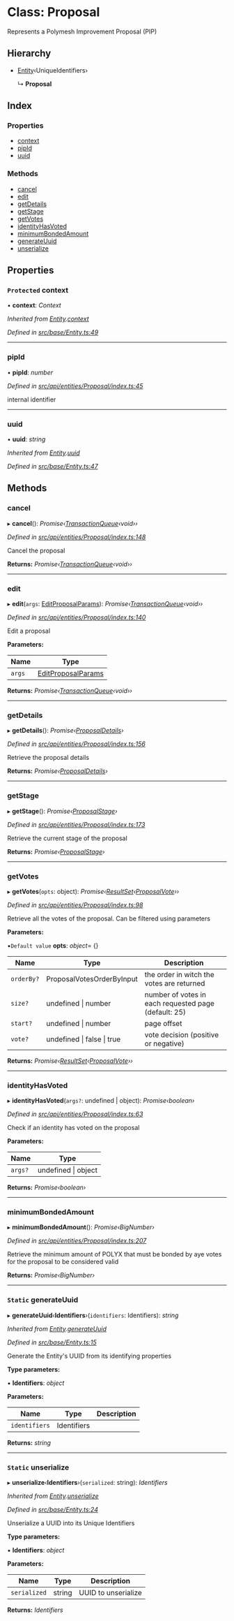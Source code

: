 # Class: Proposal

Represents a Polymesh Improvement Proposal (PIP)

## Hierarchy

* [Entity](entity.md)‹UniqueIdentifiers›

  ↳ **Proposal**

## Index

### Properties

* [context](proposal.md#protected-context)
* [pipId](proposal.md#pipid)
* [uuid](proposal.md#uuid)

### Methods

* [cancel](proposal.md#cancel)
* [edit](proposal.md#edit)
* [getDetails](proposal.md#getdetails)
* [getStage](proposal.md#getstage)
* [getVotes](proposal.md#getvotes)
* [identityHasVoted](proposal.md#identityhasvoted)
* [minimumBondedAmount](proposal.md#minimumbondedamount)
* [generateUuid](proposal.md#static-generateuuid)
* [unserialize](proposal.md#static-unserialize)

## Properties

### `Protected` context

• **context**: *Context*

*Inherited from [Entity](entity.md).[context](entity.md#protected-context)*

*Defined in [src/base/Entity.ts:49](https://github.com/PolymathNetwork/polymesh-sdk/blob/14db4c2/src/base/Entity.ts#L49)*

___

###  pipId

• **pipId**: *number*

*Defined in [src/api/entities/Proposal/index.ts:45](https://github.com/PolymathNetwork/polymesh-sdk/blob/14db4c2/src/api/entities/Proposal/index.ts#L45)*

internal identifier

___

###  uuid

• **uuid**: *string*

*Inherited from [Entity](entity.md).[uuid](entity.md#uuid)*

*Defined in [src/base/Entity.ts:47](https://github.com/PolymathNetwork/polymesh-sdk/blob/14db4c2/src/base/Entity.ts#L47)*

## Methods

###  cancel

▸ **cancel**(): *Promise‹[TransactionQueue](transactionqueue.md)‹void››*

*Defined in [src/api/entities/Proposal/index.ts:148](https://github.com/PolymathNetwork/polymesh-sdk/blob/14db4c2/src/api/entities/Proposal/index.ts#L148)*

Cancel the proposal

**Returns:** *Promise‹[TransactionQueue](transactionqueue.md)‹void››*

___

###  edit

▸ **edit**(`args`: [EditProposalParams](../globals.md#editproposalparams)): *Promise‹[TransactionQueue](transactionqueue.md)‹void››*

*Defined in [src/api/entities/Proposal/index.ts:140](https://github.com/PolymathNetwork/polymesh-sdk/blob/14db4c2/src/api/entities/Proposal/index.ts#L140)*

Edit a proposal

**Parameters:**

Name | Type |
------ | ------ |
`args` | [EditProposalParams](../globals.md#editproposalparams) |

**Returns:** *Promise‹[TransactionQueue](transactionqueue.md)‹void››*

___

###  getDetails

▸ **getDetails**(): *Promise‹[ProposalDetails](../interfaces/proposaldetails.md)›*

*Defined in [src/api/entities/Proposal/index.ts:156](https://github.com/PolymathNetwork/polymesh-sdk/blob/14db4c2/src/api/entities/Proposal/index.ts#L156)*

Retrieve the proposal details

**Returns:** *Promise‹[ProposalDetails](../interfaces/proposaldetails.md)›*

___

###  getStage

▸ **getStage**(): *Promise‹[ProposalStage](../enums/proposalstage.md)›*

*Defined in [src/api/entities/Proposal/index.ts:173](https://github.com/PolymathNetwork/polymesh-sdk/blob/14db4c2/src/api/entities/Proposal/index.ts#L173)*

Retrieve the current stage of the proposal

**Returns:** *Promise‹[ProposalStage](../enums/proposalstage.md)›*

___

###  getVotes

▸ **getVotes**(`opts`: object): *Promise‹[ResultSet](../interfaces/resultset.md)‹[ProposalVote](../interfaces/proposalvote.md)››*

*Defined in [src/api/entities/Proposal/index.ts:98](https://github.com/PolymathNetwork/polymesh-sdk/blob/14db4c2/src/api/entities/Proposal/index.ts#L98)*

Retrieve all the votes of the proposal. Can be filtered using parameters

**Parameters:**

▪`Default value`  **opts**: *object*= {}

Name | Type | Description |
------ | ------ | ------ |
`orderBy?` | ProposalVotesOrderByInput | the order in witch the votes are returned |
`size?` | undefined &#124; number | number of votes in each requested page (default: 25) |
`start?` | undefined &#124; number | page offset  |
`vote?` | undefined &#124; false &#124; true | vote decision (positive or negative) |

**Returns:** *Promise‹[ResultSet](../interfaces/resultset.md)‹[ProposalVote](../interfaces/proposalvote.md)››*

___

###  identityHasVoted

▸ **identityHasVoted**(`args?`: undefined | object): *Promise‹boolean›*

*Defined in [src/api/entities/Proposal/index.ts:63](https://github.com/PolymathNetwork/polymesh-sdk/blob/14db4c2/src/api/entities/Proposal/index.ts#L63)*

Check if an identity has voted on the proposal

**Parameters:**

Name | Type |
------ | ------ |
`args?` | undefined &#124; object |

**Returns:** *Promise‹boolean›*

___

###  minimumBondedAmount

▸ **minimumBondedAmount**(): *Promise‹BigNumber›*

*Defined in [src/api/entities/Proposal/index.ts:207](https://github.com/PolymathNetwork/polymesh-sdk/blob/14db4c2/src/api/entities/Proposal/index.ts#L207)*

Retrieve the minimum amount of POLYX that must be bonded by aye votes for the proposal to be considered valid

**Returns:** *Promise‹BigNumber›*

___

### `Static` generateUuid

▸ **generateUuid**‹**Identifiers**›(`identifiers`: Identifiers): *string*

*Inherited from [Entity](entity.md).[generateUuid](entity.md#static-generateuuid)*

*Defined in [src/base/Entity.ts:15](https://github.com/PolymathNetwork/polymesh-sdk/blob/14db4c2/src/base/Entity.ts#L15)*

Generate the Entity's UUID from its identifying properties

**Type parameters:**

▪ **Identifiers**: *object*

**Parameters:**

Name | Type | Description |
------ | ------ | ------ |
`identifiers` | Identifiers |   |

**Returns:** *string*

___

### `Static` unserialize

▸ **unserialize**‹**Identifiers**›(`serialized`: string): *Identifiers*

*Inherited from [Entity](entity.md).[unserialize](entity.md#static-unserialize)*

*Defined in [src/base/Entity.ts:24](https://github.com/PolymathNetwork/polymesh-sdk/blob/14db4c2/src/base/Entity.ts#L24)*

Unserialize a UUID into its Unique Identifiers

**Type parameters:**

▪ **Identifiers**: *object*

**Parameters:**

Name | Type | Description |
------ | ------ | ------ |
`serialized` | string | UUID to unserialize  |

**Returns:** *Identifiers*
